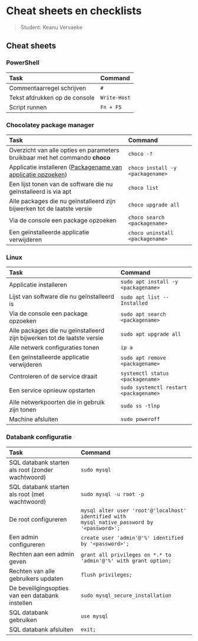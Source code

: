 # Cheat sheets en checklists

> Student: Keanu Vervaeke

## Cheat sheets

### PowerShell 

| Task                          | Command      |
| :---------------------------- | :----------- |
| Commentaarregel schrijven     | `#`          |
| Tekst afdrukken op de console | `Write-Host` |
| Script runnen                 | `Fn + F5`    |

### Chocolatey package manager

| Task                                                                                                       | Command                          |
| :--------------------------------------------------------------------------------------------------------- | :------------------------------- |
| Overzicht van alle opties en parameters bruikbaar met het commando **choco**                               | `choco -?`                       |
| Applicatie installeren ([Packagename van applicatie opzoeken](https://community.chocolatey.org/packages/)) | `choco install -y <packagename>` |
| Een lijst tonen van de software die nu geïnstalleerd is via apt                                            | `choco list`                     |
| Alle packages die nu geïnstalleerd zijn bijwerken tot de laatste versie                                    | `choco upgrade all`              |
| Via de console een package opzoeken                                                                        | `choco search <packagename>`     |
| Een geïnstalleerde applicatie verwijderen                                                                  | `choco uninstall <packagename>`  |


### Linux

| Task                                                                                                       | Command                                |
| :--------------------------------------------------------------------------------------------------------- | :-------------------------------       |
| Applicatie installeren                                                                                     | `sudo apt install -y <packagename>`    |
| Lijst van software die nu geïnstalleerd is                                                                 | `sudo apt list --Installed`            |
| Via de console een package opzoeken                                                                        | `sudo apt search <packagename>`        |
| Alle packages die nu geïnstalleerd zijn bijwerken tot de laatste versie                                    | `sudo apt upgrade all`                 |
| Alle netwerk configuraties tonen                                                                           | `ip a`                                 |
| Een geïnstalleerde applicatie verwijderen                                                                  | `sudo apt remove <packagename>`        |
| Controleren of de service draait                                                                           | `systemctl status <packagename>`       |
| Een service opnieuw opstarten                                                                              | `sudo systemctl restart <packagename>` |
| Alle netwerkpoorten die in gebruik zijn tonen                                                              | `sudo ss -tlnp`                        |
| Machine afsluiten                                                                                          | `sudo poweroff`                        |


### Databank configuratie 

| Task                                              | Command                                                                                      |
| :------------------------------------------------ | :------------------------------------------------------------------------------------------- |
| SQL databank starten als root (zonder wachtwoord) | `sudo mysql`                                                                                 |
| SQL databank starten als root (met wachtwoord)    | `sudo mysql -u root -p`                                                                      |
| De root configureren                              | `mysql alter user 'root'@'localhost' identified with mysql_native_password by '<password>';` |
| Een admin configureren                            | `create user 'admin'@'%' identified by '<password>';`                                        |
| Rechten aan een admin geven                       | `grant all privileges on *.* to 'admin'@'%' with grant option;`                              |
| Rechten van alle gebruikers updaten               | `flush privileges;`                                                                          |
| De beveiligingsopties van een databank instellen  | `sudo mysql_secure_installation`                                                             |
| SQL databank gebruiken                            | `use mysql`                                                                                  |
| SQL databank afsluiten                            | `exit;`                                                                                      |

